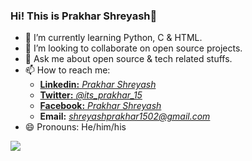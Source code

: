### Hi! This is Prakhar Shreyash👋
- 🌱 I’m currently learning Python, C & HTML.
- 👯 I’m looking to collaborate on open source projects.
- 💬 Ask me about open source & tech related stuffs.
- 📫 How to reach me: 
     - [**Linkedin:** *Prakhar          Shreyash*](https://www.linkedin.com/in/prakharshreyash/)   
     - [**Twitter:** *@its_prakhar_15*](https://twitter.com/its_prakhar_15) 
     - [**Facebook:** *Prakhar       Shreyash*](https://www.facebook.com/profile.php?id=100009478729107)  
     - **Email:** *shreyashprakhar1502@gmail.com*
- 😄 Pronouns: He/him/his

<img src="https://github-readme-stats.vercel.app/api?username=prakharshreyash15">
